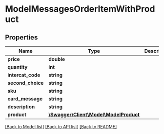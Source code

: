 # ModelMessagesOrderItemWithProduct

## Properties
Name | Type | Description | Notes
------------ | ------------- | ------------- | -------------
**price** | **double** |  | [optional] 
**quantity** | **int** |  | [optional] 
**intercat_code** | **string** |  | [optional] 
**second_choice** | **string** |  | [optional] 
**sku** | **string** |  | [optional] 
**card_message** | **string** |  | [optional] 
**description** | **string** |  | [optional] 
**product** | [**\Swagger\Client\Model\ModelProduct**](ModelProduct.md) |  | [optional] 

[[Back to Model list]](../README.md#documentation-for-models) [[Back to API list]](../README.md#documentation-for-api-endpoints) [[Back to README]](../README.md)


